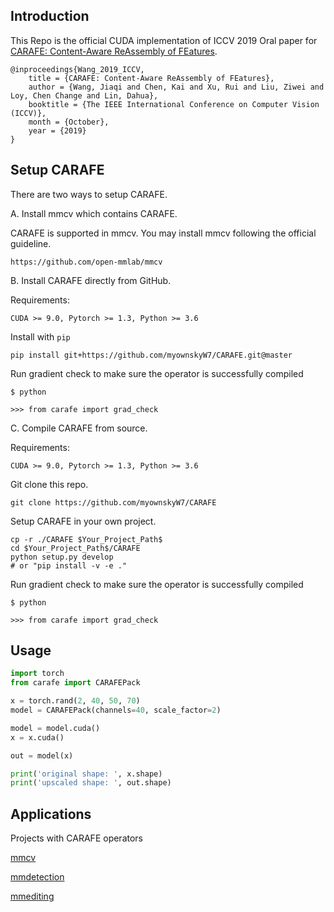 ## Introduction

This Repo is the official CUDA implementation of ICCV 2019 Oral paper for [CARAFE: Content-Aware ReAssembly of FEatures](https://arxiv.org/abs/1905.02188).

```
@inproceedings{Wang_2019_ICCV,
    title = {CARAFE: Content-Aware ReAssembly of FEatures},
    author = {Wang, Jiaqi and Chen, Kai and Xu, Rui and Liu, Ziwei and Loy, Chen Change and Lin, Dahua},
    booktitle = {The IEEE International Conference on Computer Vision (ICCV)},
    month = {October},
    year = {2019}
}
```

## Setup CARAFE

There are two ways to setup CARAFE.


A. Install mmcv which contains CARAFE.

CARAFE is supported in mmcv.
You may install mmcv following the official guideline.
```
https://github.com/open-mmlab/mmcv
```



B. Install CARAFE directly from GitHub.

Requirements:

```
CUDA >= 9.0, Pytorch >= 1.3, Python >= 3.6
```

Install with `pip`
```shell
pip install git+https://github.com/myownskyW7/CARAFE.git@master
```

Run gradient check to make sure the operator is successfully compiled
```
$ python

>>> from carafe import grad_check
```

C. Compile CARAFE from source.

Requirements:

```
CUDA >= 9.0, Pytorch >= 1.3, Python >= 3.6
```

Git clone this repo.
```shell
git clone https://github.com/myownskyW7/CARAFE
```

Setup CARAFE in your own project.
```shell
cp -r ./CARAFE $Your_Project_Path$
cd $Your_Project_Path$/CARAFE
python setup.py develop
# or "pip install -v -e ."
```

Run gradient check to make sure the operator is successfully compiled
```
$ python

>>> from carafe import grad_check
```

## Usage

```python
import torch
from carafe import CARAFEPack

x = torch.rand(2, 40, 50, 70)
model = CARAFEPack(channels=40, scale_factor=2)

model = model.cuda()
x = x.cuda()

out = model(x)

print('original shape: ', x.shape)
print('upscaled shape: ', out.shape)
```

## Applications
Projects with CARAFE operators

[mmcv](https://github.com/open-mmlab/mmcv)

[mmdetection](https://github.com/open-mmlab/mmdetection)

[mmediting](https://github.com/open-mmlab/mmediting)
